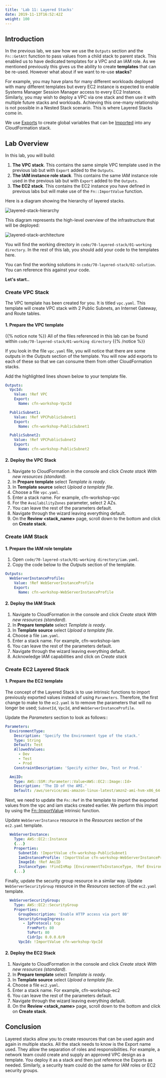 ```yaml
---
title: 'Lab 11: Layered Stacks'
date: 2019-11-13T16:52:42Z
weight: 100
---
```


## Introduction

In the previous lab, we saw how we use the `Outputs` section and the `Fn::GetAtt` function to pass values from a child stack to parent stack. This enabled us to have dedicated templates for a VPC and an IAM role.
As we mentioned previously this gives us the ability to create **templates** that can be re-used. However what about if we want to re-use **stacks**?

For example, you may have plans for many different workloads deployed with many different templates but every EC2 instance is expected to enable Systems Manager Session Manager access to every EC2 Instance. Similarly, you may wish to deploy a VPC via one stack and then use it with multiple future stacks and workloads. Achieving this one-many relationship is not possible in a Nested Stack scenario. This is where Layered Stacks come in.

We use [Exports](https://docs.aws.amazon.com/AWSCloudFormation/latest/UserGuide/using-cfn-stack-exports.html) to create global variables that can be [Imported](https://docs.aws.amazon.com/AWSCloudFormation/latest/UserGuide/intrinsic-function-reference-importvalue.html) into any CloudFormation stack.

## Lab Overview

In this lab, you will build:

1. **The VPC stack**. This contains the same simple VPC template used in the previous lab but with `Export` added to the `Outputs`.
1. **The IAM instance role stack**. This contains the same IAM instance role used in the previous lab but with `Export` added to the `Outputs`.
1. **The EC2 stack**. This contains the EC2 instance you have defined in previous labs but will make use of the `Fn::ImportValue` function.

Here is a diagram showing the hierarchy of layered stacks.

![layered-stack-hierarchy](../layered-stack-hierarchy.png)

This diagram represents the high-level overview of the infrastructure that will be deployed:

![layered-stack-architecture](../ls-architecture.png)

You will find the working directory in `code/70-layered-stack/01-working directory`. In the rest of this lab, you should add your code to the templates here.

You can find the working solutions in `code/70-layered-stack/02-solution`. You can reference this against your code.

**Let's start..**

### Create VPC Stack

The VPC template has been created for you. It is titled `vpc.yaml`. This template will create VPC stack with 2 Public Subnets, an Internet Gateway, and Route tables.

#### 1. Prepare the VPC template

{{% notice note %}} 
All of the files referenced in this lab can be found within `code/70-layered-stack/01-working directory`
{{% /notice %}}

If you look in the file `vpc.yaml` file, you will notice that there are some outputs in the _Outputs_ section of the template.
You will now add exports to each of these so that we can consume them from other CloudFormation stacks.

Add the highlighted lines shown below to your template file.
```yaml {hl_lines=[4,5,9,10,14,15]}
Outputs:
  VpcId:
    Value: !Ref VPC
    Export:
      Name: cfn-workshop-VpcId

  PublicSubnet1:
    Value: !Ref VPCPublicSubnet1
    Export:
      Name: cfn-workshop-PublicSubnet1

  PublicSubnet2:
    Value: !Ref VPCPublicSubnet2
    Export:
      Name: cfn-workshop-PublicSubnet2
```

#### 2. Deploy the VPC Stack

1. Navigate to CloudFormation in the console and click _Create stack With new resources (standard)_.
1. In **Prepare template** select _Template is ready_.
1. In **Template source** select _Upload a template file_.
1. Choose a file `vpc.yaml`.
1. Enter a stack name. For example, cfn-workshop-vpc
1. For the `AvailabilityZones` parameter, select 2 AZs.
1. You can leave the rest of the parameters default.
1. Navigate through the wizard leaving everything default.
1. On the **Review <stack_name>** page, scroll down to the bottom and click on **Create stack**.

### Create IAM Stack

#### 1. Prepare the IAM role template

1. Open `code/70-layered-stack/01-working directory/iam.yaml`.
1. Copy the code below to the _Outputs_ section of the template.

```yaml {hl_lines=[4,5]}
Outputs:
  WebServerInstanceProfile:
    Value: !Ref WebServerInstanceProfile
    Export:
      Name: cfn-workshop-WebServerInstanceProfile
```

#### 2. Deploy the IAM Stack

1. Navigate to CloudFormation in the console and click _Create stack With new resources (standard)_.
1. In **Prepare template** select _Template is ready_.
1. In **Template source** select _Upload a template file_.
1. Choose a file `iam.yaml`.
1. Enter a stack name. For example, cfn-workshop-iam
1. You can leave the rest of the parameters default.
1. Navigate through the wizard leaving everything default.
1. Acknowledge IAM capabilities and click on _Create stack_

### Create EC2 Layered Stack

#### 1. Prepare the EC2 template

The concept of the Layered Stack is to use intrinsic functions to import previously exported values instead of using `Parameters`.
Therefore, the first change to make to the `ec2.yaml` is to remove the parameters that will no longer be used; `SubnetId`, `VpcId`, and `WebServerInstanceProfile`.

Update the _Parameters_ section to look as follows::
```yaml
Parameters:
  EnvironmentType:
    Description: 'Specify the Environment type of the stack.'
    Type: String
    Default: Test
    AllowedValues:
      - Dev
      - Test
      - Prod
    ConstraintDescription: 'Specify either Dev, Test or Prod.'

  AmiID:
    Type: AWS::SSM::Parameter::Value<AWS::EC2::Image::Id>
    Description: 'The ID of the AMI.'
    Default: /aws/service/ami-amazon-linux-latest/amzn2-ami-hvm-x86_64-gp2
```

Next, we need to update the `Fn::Ref` in the template to import the exported values from the vpc and iam stacks created earlier.
We perform this import by using the [Fn::ImportValue](https://docs.aws.amazon.com/AWSCloudFormation/latest/UserGuide/intrinsic-function-reference-importvalue.html) intrinsic function.

Update `WebServerInstance` resource in the _Resources_ section of the `ec2.yaml` template.
```yaml {hl_lines=[5,6]}
  WebServerInstance:
    Type: AWS::EC2::Instance
    {...}
    Properties:
      SubnetId: !ImportValue cfn-workshop-PublicSubnet1
      IamInstanceProfile: !ImportValue cfn-workshop-WebServerInstanceProfile
      ImageId: !Ref AmiID
      InstanceType: !FindInMap [EnvironmentToInstanceType, !Ref EnvironmentType, InstanceType]
    {...}
```

Finally, update the security group resource in a similar way.
Update `WebServerSecurityGroup` resource in the _Resources_ section of the `ec2.yaml` template.
```yaml {hl_lines=[10]}
  WebServerSecurityGroup:
    Type: AWS::EC2::SecurityGroup
    Properties:
      GroupDescription: 'Enable HTTP access via port 80'
      SecurityGroupIngress:
        - IpProtocol: tcp
          FromPort: 80
          ToPort: 80
          CidrIp: 0.0.0.0/0
      VpcId: !ImportValue cfn-workshop-VpcId
```

#### 2. Deploy the EC2 Stack

1. Navigate to CloudFormation in the console and click _Create stack With new resources (standard)_.
1. In **Prepare template** select _Template is ready_.
1. In **Template source** select _Upload a template file_.
1. Choose a file `ec2.yaml`.
1. Enter a stack name. For example, cfn-workshop-ec2
1. You can leave the rest of the parameters default.
1. Navigate through the wizard leaving everything default.
1. On the **Review <stack_name>** page, scroll down to the bottom and click on **Create stack**.

## Conclusion

Layered stacks allow you to create resources that can be used again and again in multiple stacks. All the stack needs to know is the Export name used. They allow the separation of roles and responsibilities. For example, a network team could create and supply an approved VPC design as a template. You deploy it as a stack and then just reference the Exports as needed. Similarly, a security team could do the same for IAM roles or EC2 security groups.
